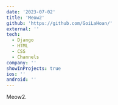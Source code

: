 ```yaml
---
date: '2023-07-02'
title: 'Meow2'
github: 'https://github.com/GoiLaHoan/'
external: ''
tech:
  - Django
  - HTML
  - CSS
  - Channels
company: ''
showInProjects: true
ios: ''
android: ''
---
```


Meow2.
